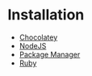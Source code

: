 # Installation

- [Chocolatey](chocolatey.md)
- [NodeJS](nodejs/index.md)
- [Package Manager](package-manager.md)
- [Ruby](ruby.md)